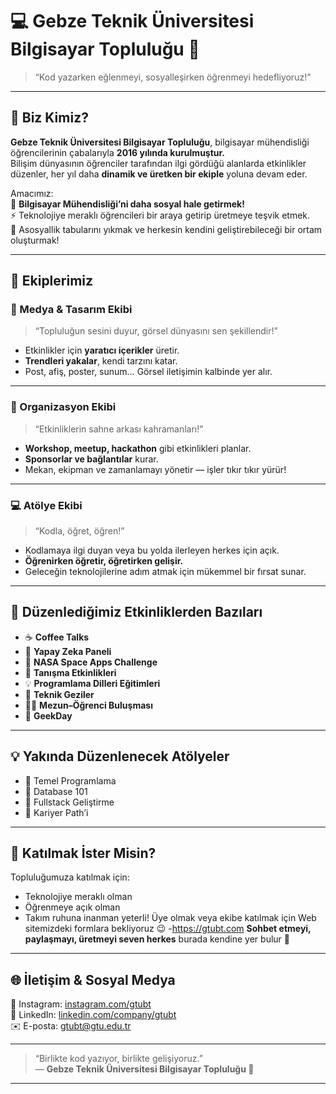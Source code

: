 # 💻 Gebze Teknik Üniversitesi Bilgisayar Topluluğu 🦊

> “Kod yazarken eğlenmeyi, sosyalleşirken öğrenmeyi hedefliyoruz!”

---

## 🏫 Biz Kimiz?

**Gebze Teknik Üniversitesi Bilgisayar Topluluğu**, bilgisayar mühendisliği öğrencilerinin çabalarıyla **2016 yılında kurulmuştur.**  
Bilişim dünyasının öğrenciler tarafından ilgi gördüğü alanlarda etkinlikler düzenler, her yıl daha **dinamik ve üretken bir ekiple** yoluna devam eder.  

Amacımız:  
🧠 **Bilgisayar Mühendisliği’ni daha sosyal hale getirmek!**  
⚡ Teknolojiye meraklı öğrencileri bir araya getirip üretmeye teşvik etmek.  
💬 Asosyallik tabularını yıkmak ve herkesin kendini geliştirebileceği bir ortam oluşturmak!

---

## 🔹 Ekiplerimiz

### 🎨 Medya & Tasarım Ekibi
> “Topluluğun sesini duyur, görsel dünyasını sen şekillendir!”

- Etkinlikler için **yaratıcı içerikler** üretir.  
- **Trendleri yakalar**, kendi tarzını katar.  
- Post, afiş, poster, sunum… Görsel iletişimin kalbinde yer alır.  

---

### 🎤 Organizasyon Ekibi
> “Etkinliklerin sahne arkası kahramanları!”

- **Workshop, meetup, hackathon** gibi etkinlikleri planlar.  
- **Sponsorlar ve bağlantılar** kurar.  
- Mekan, ekipman ve zamanlamayı yönetir — işler tıkır tıkır yürür!  

---

### 💻 Atölye Ekibi
> “Kodla, öğret, öğren!”

- Kodlamaya ilgi duyan veya bu yolda ilerleyen herkes için açık.  
- **Öğrenirken öğretir, öğretirken gelişir.**  
- Geleceğin teknolojilerine adım atmak için mükemmel bir fırsat sunar.  

---

## 🎯 Düzenlediğimiz Etkinliklerden Bazıları

- ☕ **Coffee Talks**  
- 🤖 **Yapay Zeka Paneli**  
- 🚀 **NASA Space Apps Challenge**  
- 💬 **Tanışma Etkinlikleri**  
- 💡 **Programlama Dilleri Eğitimleri**  
- 🧭 **Teknik Geziler**  
- 🧑‍💼 **Mezun–Öğrenci Buluşması**  
- 🧠 **GeekDay**  

---

## 💡 Yakında Düzenlenecek Atölyeler

- 🔹 Temel Programlama  
- 🔹 Database 101  
- 🔹 Fullstack Geliştirme  
- 🔹 Kariyer Path’i  

---

## 🤝 Katılmak İster Misin?

Topluluğumuza katılmak için:  
- Teknolojiye meraklı olman  
- Öğrenmeye açık olman  
- Takım ruhuna inanman yeterli!
Üye olmak veya ekibe katılmak için Web sitemizdeki formlara bekliyoruz 😉
-https://gtubt.com
**Sohbet etmeyi, paylaşmayı, üretmeyi seven herkes** burada kendine yer bulur 💚  

---

## 🌐 İletişim & Sosyal Medya

📸 Instagram: [instagram.com/gtubt](https://instagram.com/gtubt)  
💼 LinkedIn: [linkedin.com/company/gtubt](https://linkedin.com/company/gtubt)  
✉️ E-posta: gtubt@gtu.edu.tr  

---

> “Birlikte kod yazıyor, birlikte gelişiyoruz.”  
> — **Gebze Teknik Üniversitesi Bilgisayar Topluluğu 🦊**

---
